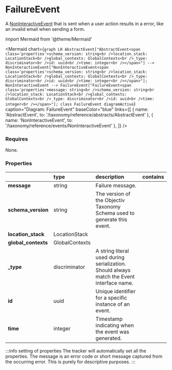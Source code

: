 # FailureEvent

A [NonInteractiveEvent](/taxonomy/reference/events/NonInteractiveEvent.md) that is sent when a user action results in a error, like an invalid email when sending a form.

import Mermaid from '@theme/Mermaid'

<Mermaid chart={`
    graph LR
      AbstractEvent["AbstractEvent<span class='properties'>schema_version: string<br />location_stack: LocationStack<br />global_contexts: GlobalContexts<br />_type: discriminator<br />id: uuid<br />time: integer<br /></span>"] --> NonInteractiveEvent["NonInteractiveEvent<span class='properties'>schema_version: string<br />location_stack: LocationStack<br />global_contexts: GlobalContexts<br />_type: discriminator<br />id: uuid<br />time: integer<br /></span>"];
      NonInteractiveEvent --> FailureEvent["FailureEvent<span class='properties'>message: string<br />schema_version: string<br />location_stack: LocationStack<br />global_contexts: GlobalContexts<br />_type: discriminator<br />id: uuid<br />time: integer<br /></span>"];
    class FailureEvent diagramActive
  `}
  caption="Diagram: FailureEvent"
  baseColor="blue"
  links={[
    { name: 'AbstractEvent', to: '/taxonomy/reference/abstracts/AbstractEvent' },
    { name: 'NonInteractiveEvent', to: '/taxonomy/reference/events/NonInteractiveEvent' },
  ]}
/>

### Requires

None.

### Properties

|                     | type           | description                                                                               | contains |
|:--------------------|:---------------|:------------------------------------------------------------------------------------------|:---------|
| **message**         | string         | Failure message.                                                                          |          |
| **schema_version**  | string         | The version of the Objectiv Taxonomy Schema used to generate this event.                  |          |
| **location_stack**  | LocationStack  |                                                                                           |          |
| **global_contexts** | GlobalContexts |                                                                                           |          |
| **_type**           | discriminator  | A string literal used during serialization. Should always match the Event interface name. |          |
| **id**              | uuid           | Unique identifier for a specific instance of an event.                                    |          |
| **time**            | integer        | Timestamp indicating when the event was generated.                                        |          |

:::info setting of properties
The tracker will automatically set all the properties. The message is an error code or short message captured from the occurring error. This is purely for descriptive purposes.
:::
